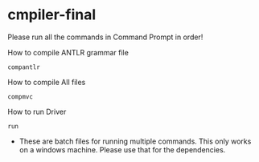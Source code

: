# cmpiler-final

Please run all the commands in Command Prompt in order!

How to compile ANTLR grammar file

```
compantlr
```

How to compile All files

```
compmvc
```

How to run Driver

```
run
```

- These are batch files for running multiple commands. This only works on a windows machine. Please use that for the dependencies.
